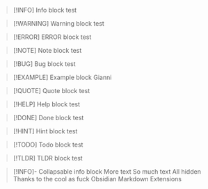 
> [!INFO] Info block
> test

> [!WARNING] Warning block
> test

> [!ERROR] ERROR block
> test

> [!NOTE] Note block
> test

> [!BUG] Bug block
> test

> [!EXAMPLE] Example block
> Gianni

> [!QUOTE] Quote block
> test

> [!HELP] Help block
> test

> [!DONE] Done block
> test

> [!HINT] Hint block
> test

> [!TODO] Todo block
> test

> [!TLDR] TLDR block
> test

> [!INFO]- Collapsable info block
> More text
> So much text
> All hidden
> Thanks to the cool as fuck Obsidian Markdown Extensions
